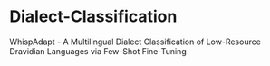 # Dialect-Classification
WhispAdapt - A Multilingual Dialect Classification of Low-Resource Dravidian Languages via Few-Shot Fine-Tuning
